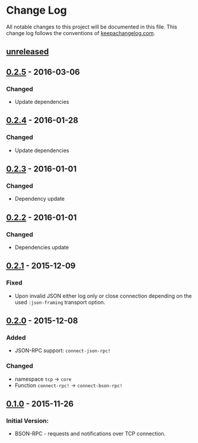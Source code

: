 # Change Log
All notable changes to this project will be documented in this file. This change log follows the conventions of [keepachangelog.com](http://keepachangelog.com/).

## [unreleased]

## [0.2.5] - 2016-03-06
### Changed
- Update dependencies

## [0.2.4] - 2016-01-28
### Changed
- Update dependencies

## [0.2.3] - 2016-01-01
### Changed
- Dependency update

## [0.2.2] - 2016-01-01
### Changed
- Dependencies update

## [0.2.1] - 2015-12-09
### Fixed
- Upon invalid JSON either log only or close connection depending on
  the used `:json-framing` transport option.

## [0.2.0] - 2015-12-08
### Added
- JSON-RPC support: `connect-json-rpc!`

### Changed
- namespace `tcp` -> `core`
- Function `connect-rpc!` -> `connect-bson-rpc!`

## [0.1.0] - 2015-11-26
### Initial Version:
- BSON-RPC - requests and notifications over TCP connection.

[unreleased]: https://github.com/seprich/clj-bson-rpc/compare/0.2.5...HEAD
[0.2.5]: https://github.com/seprich/clj-bson-rpc/compare/0.2.4...0.2.5
[0.2.4]: https://github.com/seprich/clj-bson-rpc/compare/0.2.3...0.2.4
[0.2.3]: https://github.com/seprich/clj-bson-rpc/compare/0.2.2...0.2.3
[0.2.2]: https://github.com/seprich/clj-bson-rpc/compare/0.2.1...0.2.2
[0.2.1]: https://github.com/seprich/clj-bson-rpc/compare/0.2.0...0.2.1
[0.2.0]: https://github.com/seprich/clj-bson-rpc/compare/0.1.0...0.2.0
[0.1.0]: https://github.com/seprich/clj-bson-rpc/tree/0.1.0
